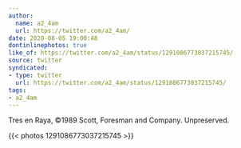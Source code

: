 ```yaml
---
author:
  name: a2_4am
  url: https://twitter.com/a2_4am/
date: 2020-08-05 19:00:48
dontinlinephotos: true
like_of: https://twitter.com/a2_4am/status/1291086773037215745/
source: twitter
syndicated:
- type: twitter
  url: https://twitter.com/a2_4am/status/1291086773037215745/
tags:
- a2_4am
---
```


Tres en Raya, ©1989 Scott, Foresman and Company. Unpreserved. 

{{< photos 1291086773037215745 >}}